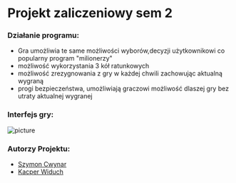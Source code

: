 # Projekt zaliczeniowy sem 2



### Działanie programu: </br>
* Gra umożliwia te same możliwości wyborów,decyzji użytkownikowi co popularny program "milionerzy"
* możliwość wykorzystania 3 kół ratunkowych 
* możliwość zrezygnowania z gry w każdej chwili zachowując aktualną wygraną
* progi bezpieczeństwa, umożliwiają graczowi możliwość dlaszej gry bez utraty aktualnej wygranej

### Interfejs gry: </br>
![picture](https://github.com/KWiduch/Millionaires_qt/blob/master/interfejsmilionerzy.png)

### Autorzy Projektu: </br>
* [Szymon Cwynar](https://github.com/SzymCwy)</br>
* [Kacper Widuch](https://github.com/kwiduch)</br>




